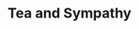 ---
title: Tea and Sympathy
year: 1958
opening_date: 1958-11-12
closing_date: 1958-11-22
layout: productions
image:
image_caption:
image_credit:
playbill: 
category: 
details:
  Theatre: Theatre Jacksonville
  Venue: Little Theatre
cast:
  Laura Reynolds: Thelma Mayeron
  Lilly Sears: Hazel Miller
  Tom Lee: William E. Schill
  David Harris: David F. Harlin
  George Edwards: Ralph
  Dick Wright: Al
  Buzzy Klausner: Steve
  Norman Howard: Bill Reynolds
  Bob Simpson: Phil
  Marshall Grauer: Herbert Lee
crew:
  Designer and Director: Maurice Geoffrey
  Stage Manager: Bill Gibbs
  Assistant Stage Manager: Mark Harris
  book-holder: Libbi Whiteman
  Lighting:
    - Chuck Tankersley
    - Dr. Alvin Gross
    - Jean Tankersley
    - Art Logan
  Sound Effects:
    - Dorothy Massey
    - Eldene Moulton
  Wardrobe:
    - Mary Lou Crique
    - Agatha Norvell
    - Dorothy Portnoy
    - Jean Tankersley
  Properties:
    - Esther Mae Blankenbeckler
    - Sue Henderson
    - Thelma Altman
    - Marie Bristow
    - Gayle Swymer
    - Dave Adams
    - Esher Barnes
    - Joan Bristow
  Make-Up:
    - Polly Clendening
    - Beverly Fink
    - Rozelle Cohen
    - Barbara Aspinwall
    - John Tacy
    - Jean Tankersley
    - Anne Koontz
    - Gayle Ragland
    - Peggy Gift
    - A. Ira Fink
  Scenery:
    - Frank Ridge
    - Mark Harris
    - Dixie Cohen
    - Buzzy Klausner
    - Sid Backer
    - Dave Adams
    - John Tacy
    - Malcolm Argo
    - Marie Logan
    - Art Logan
    - Phyllis Druhl
    - Bunni Thornhill
    - Felix Jacobs
    - Rozelle Cohen
    - Dorothy Johnson
    - Susan Massey
    - Barbara Aspinwall
    - Klip Smith
    - Betty Smith
    - Sylvester Scotti
    - Kathryn Allen
    - Linda Davis
    - Bill Schill
    - Gladys Brown
orchestra:
external_links:
---